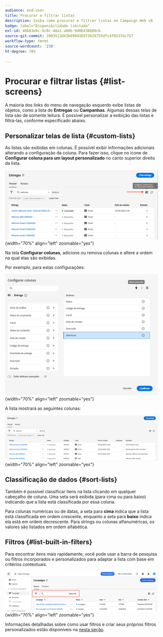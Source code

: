 ```yaml
---
audience: end-user
title: Procurar e filtrar listas
description: Saiba como procurar e filtrar listas no Campaign Web v8
badge: label="Disponibilidade limitada"
exl-id: 46b83e8c-6c8c-40a1-a08b-9d0b438b80cb
source-git-commit: 3903513d43b699416973b26755dfc4f0337dc757
workflow-type: tm+mt
source-wordcount: '239'
ht-degree: 78%

---
```


# Procurar e filtrar listas {#list-screens}

A maioria dos links do menu de navegação esquerdo exibe listas de objetos, como a lista de **Entregas** ou **Campanhas**. Algumas dessas telas de lista são de somente leitura. É possível personalizar a exibição das listas e filtrá-las, conforme especificado abaixo.

## Personalizar telas de lista {#custom-lists}

As listas são exibidas em colunas. É possível exibir informações adicionais alterando a configuração da coluna. Para fazer isso, clique no ícone de **Configurar coluna para um layout personalizado** no canto superior direito da lista.

![](assets/config-columns.png){width="70%" align="left" zoomable="yes"}

Na tela **Configurar colunas**, adicione ou remova colunas e altere a ordem na qual elas são exibidas.

Por exemplo, para estas configurações:

![](assets/columns.png){width="70%" align="left" zoomable="yes"}

A lista mostrará as seguintes colunas:

![](assets/column-sample.png){width="70%" align="left" zoomable="yes"}

## Classificação de dados {#sort-lists}

Também é possível classificar itens na lista clicando em qualquer cabeçalho de coluna. Uma seta será exibida (para cima ou para baixo) indicando que a lista está classificada por essa coluna.

Para colunas numéricas ou de datas, a seta para **cima** indica que a lista está classificada em ordem crescente, enquanto a seta para **baixo** indica ela está em ordem decrescente. Para strings ou colunas alfanuméricas, os valores são listados em ordem alfabética.

## Filtros {#list-built-in-filters}

Para encontrar itens mais rapidamente, você pode usar a barra de pesquisa ou filtros incorporados e personalizados para adaptar a lista com base em critérios contextuais.

![](assets/filter.png){width="70%" align="left" zoomable="yes"}

Informações detalhadas sobre como usar filtros e criar seus próprios filtros personalizados estão disponíveis na [nesta seção](../query/filter.md).

<!--
## Use advanced attributes {#adv-attributes}

>[!CONTEXTUALHELP]
>id="acw_attributepicker_advancedfields"
>title="Display advanced attributes"
>abstract="Only the most common attributes are displayed by default in the attribute list. Activate the **Display advanced attributes** toggle to see all available attributes for the current list in the left palette of the rule builder, such as nodes, groupings, 1-1 links, 1-N links."

>[!CONTEXTUALHELP]
>id="acw_rulebuilder_advancedfields"
>title="Rule builder advanced fields"
>abstract="Only the most common attributes are displayed by default in the attribute list. Activate the **Display advanced attributes** toggle to see all available attributes for the current list in the left palette of the rule builder, such as nodes, groupings, 1-1 links, 1-N links."

>[!CONTEXTUALHELP]
>id="acw_rulebuilder_properties_advanced"
>title="Rule builder advanced attributes"
>abstract="Only the most common attributes are displayed by default in the attribute list. Activate the **Display advanced attributes** toggle to see all available attributes for the current list in the left palette of the rule builder, such as nodes, groupings, 1-1 links, 1-N links."


Only most common attributes are displayed by default in the attribute list and filter configuration screens. Attributes which were set as `advanced` attributes in the data schema are hidden from the configuration screens. 

Activate the **Display advanced attributes** toggle to see all available attributes for the current list in the left palette of the rule builder, such as nodes, groupings, 1-1 links, 1-N links. The attribute list is updated instantly.


![](assets/adv-toggle.png){width="70%" align="left" zoomable="yes"}
-->